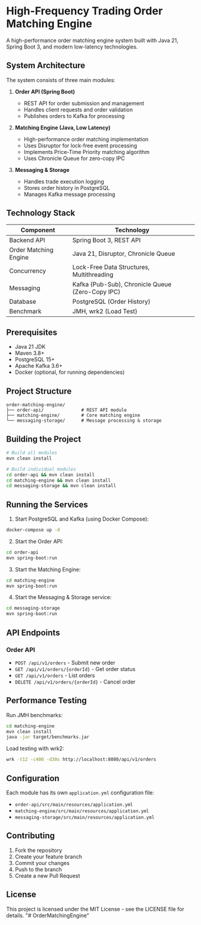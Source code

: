 # High-Frequency Trading Order Matching Engine

A high-performance order matching engine system built with Java 21, Spring Boot 3, and modern low-latency technologies.

## System Architecture

The system consists of three main modules:

1. **Order API (Spring Boot)**
   - REST API for order submission and management
   - Handles client requests and order validation
   - Publishes orders to Kafka for processing

2. **Matching Engine (Java, Low Latency)**
   - High-performance order matching implementation
   - Uses Disruptor for lock-free event processing
   - Implements Price-Time Priority matching algorithm
   - Uses Chronicle Queue for zero-copy IPC

3. **Messaging & Storage**
   - Handles trade execution logging
   - Stores order history in PostgreSQL
   - Manages Kafka message processing

## Technology Stack

| Component | Technology |
|-----------|------------|
| Backend API | Spring Boot 3, REST API |
| Order Matching Engine | Java 21, Disruptor, Chronicle Queue |
| Concurrency | Lock-Free Data Structures, Multithreading |
| Messaging | Kafka (Pub-Sub), Chronicle Queue (Zero-Copy IPC) |
| Database | PostgreSQL (Order History) |
| Benchmark | JMH, wrk2 (Load Test) |

## Prerequisites

- Java 21 JDK
- Maven 3.8+
- PostgreSQL 15+
- Apache Kafka 3.6+
- Docker (optional, for running dependencies)

## Project Structure

```
order-matching-engine/
├── order-api/              # REST API module
├── matching-engine/        # Core matching engine
└── messaging-storage/      # Message processing & storage
```

## Building the Project

```bash
# Build all modules
mvn clean install

# Build individual modules
cd order-api && mvn clean install
cd matching-engine && mvn clean install
cd messaging-storage && mvn clean install
```

## Running the Services

1. Start PostgreSQL and Kafka (using Docker Compose):
```bash
docker-compose up -d
```

2. Start the Order API:
```bash
cd order-api
mvn spring-boot:run
```

3. Start the Matching Engine:
```bash
cd matching-engine
mvn spring-boot:run
```

4. Start the Messaging & Storage service:
```bash
cd messaging-storage
mvn spring-boot:run
```

## API Endpoints

### Order API

- `POST /api/v1/orders` - Submit new order
- `GET /api/v1/orders/{orderId}` - Get order status
- `GET /api/v1/orders` - List orders
- `DELETE /api/v1/orders/{orderId}` - Cancel order

## Performance Testing

Run JMH benchmarks:
```bash
cd matching-engine
mvn clean install
java -jar target/benchmarks.jar
```

Load testing with wrk2:
```bash
wrk -t12 -c400 -d30s http://localhost:8080/api/v1/orders
```

## Configuration

Each module has its own `application.yml` configuration file:

- `order-api/src/main/resources/application.yml`
- `matching-engine/src/main/resources/application.yml`
- `messaging-storage/src/main/resources/application.yml`

## Contributing

1. Fork the repository
2. Create your feature branch
3. Commit your changes
4. Push to the branch
5. Create a new Pull Request

## License

This project is licensed under the MIT License - see the LICENSE file for details. "# OrderMatchingEngine" 

